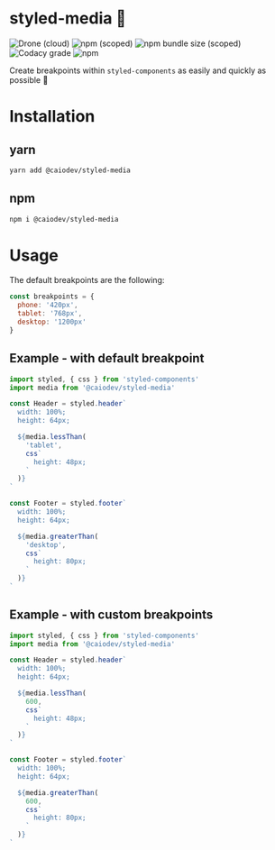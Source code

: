 # styled-media 💅

![Drone (cloud)](https://img.shields.io/drone/build/chsilva/styled-media)
![npm (scoped)](https://img.shields.io/npm/v/@caiodev/styled-media)
![npm bundle size (scoped)](https://img.shields.io/bundlephobia/min/@caiodev/styled-media)
![Codacy grade](https://img.shields.io/codacy/grade/bae95410831043fb8d3bff7ac3760ef3)
![npm](https://img.shields.io/npm/dw/@caiodev/styled-media)

Create breakpoints within `styled-components` as easily and quickly as possible 💅

# Installation

## yarn

```bash
yarn add @caiodev/styled-media
```

## npm

```bash
npm i @caiodev/styled-media
```

# Usage

The default breakpoints are the following:

```javascript
const breakpoints = {
  phone: '420px',
  tablet: '768px',
  desktop: '1200px'
}
```

## Example - with default breakpoint

```javascript
import styled, { css } from 'styled-components'
import media from '@caiodev/styled-media'

const Header = styled.header`
  width: 100%;
  height: 64px;

  ${media.lessThan(
    'tablet',
    css`
      height: 48px;
    `
  )}
`

const Footer = styled.footer`
  width: 100%;
  height: 64px;

  ${media.greaterThan(
    'desktop',
    css`
      height: 80px;
    `
  )}
`
```

## Example - with custom breakpoints

```javascript
import styled, { css } from 'styled-components'
import media from '@caiodev/styled-media'

const Header = styled.header`
  width: 100%;
  height: 64px;

  ${media.lessThan(
    600,
    css`
      height: 48px;
    `
  )}
`

const Footer = styled.footer`
  width: 100%;
  height: 64px;

  ${media.greaterThan(
    600,
    css`
      height: 80px;
    `
  )}
`
```
